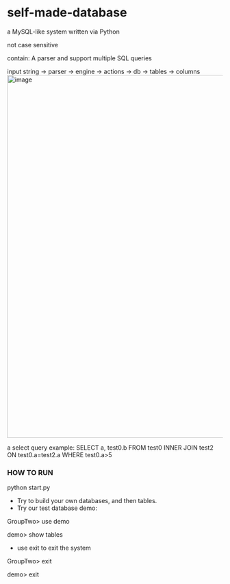 # self-made-database

a MySQL-like system written via Python

not case sensitive

contain: A parser and support multiple SQL queries

input string -> parser -> engine -> actions -> db -> tables -> columns
<img width="847" alt="image" src="https://user-images.githubusercontent.com/39432014/198690031-9d3faf3d-3d79-4376-af16-61245f2c7fd8.png">

a select query example:
SELECT a, test0.b FROM test0 INNER JOIN test2 ON test0.a=test2.a WHERE test0.a>5


### HOW TO RUN
python start.py

- Try to build your own databases, and then tables.
- Try our test database demo:
 
GroupTwo> use demo

demo> show tables

- use exit to exit the system

GroupTwo> exit

demo> exit
